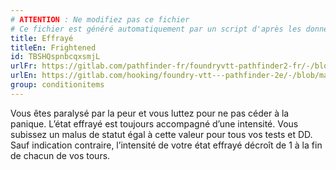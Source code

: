 ```yaml
---
# ATTENTION : Ne modifiez pas ce fichier
# Ce fichier est généré automatiquement par un script d'après les données du module Foundry VTT officiel et de sa traduction
title: Effrayé
titleEn: Frightened
id: TBSHQspnbcqxsmjL
urlFr: https://gitlab.com/pathfinder-fr/foundryvtt-pathfinder2-fr/-/blob/master/data/classes/TBSHQspnbcqxsmjL.htm
urlEn: https://gitlab.com/hooking/foundry-vtt---pathfinder-2e/-/blob/master/packs/data/classes.db/frightened.json
group: conditionitems
---
```

Vous êtes paralysé par la peur et vous luttez pour ne pas céder à la panique. L’état effrayé est toujours accompagné d’une intensité. Vous subissez un malus de statut égal à cette valeur pour tous vos tests et DD. Sauf indication contraire, l’intensité de votre état effrayé décroît de 1 à la fin de chacun de vos tours.


